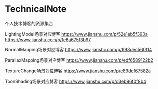 # TechnicalNote
个人技术博客的资源集合

LightingModel场景对应博客
https://www.jianshu.com/p/52e1eb5f390a
https://www.jianshu.com/p/fe8a675f3b97

NormalMapping场景对应博客
https://www.jianshu.com/p/993dec560f14

ParallaxMapping场景对应博客
https://www.jianshu.com/p/edf6589122b2

TextureChange场景对应博客
https://www.jianshu.com/p/e89def67582a

ToonShading场景对应博客
https://www.jianshu.com/p/d3eb96f0f8b4

